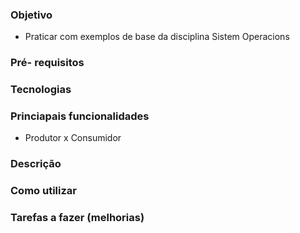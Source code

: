 ### Objetivo
 - Praticar com exemplos de base da disciplina Sistem Operacions

### Pré- requisitos


### Tecnologias



### Princiapais funcionalidades

 - Produtor x Consumidor

### Descrição


### Como utilizar


### Tarefas a fazer (melhorias)
